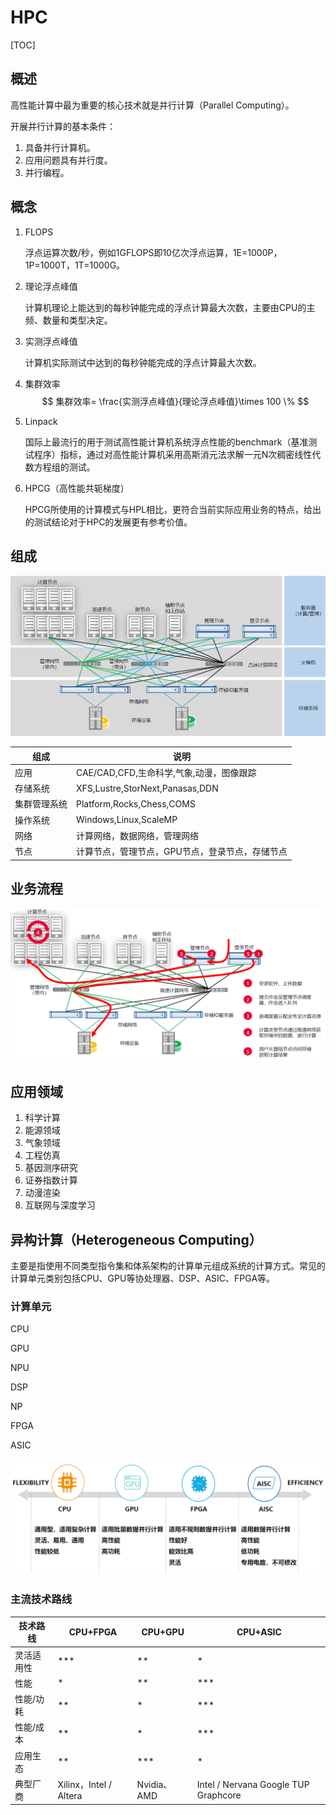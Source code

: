 # HPC

[TOC]

## 概述

高性能计算中最为重要的核心技术就是并行计算（Parallel Computing）。

开展并行计算的基本条件：

1. 具备并行计算机。
2. 应用问题具有并行度。
3. 并行编程。

## 概念

1. FLOPS

   浮点运算次数/秒，例如1GFLOPS即10亿次浮点运算，1E=1000P，1P=1000T，1T=1000G。

2. 理论浮点峰值

   计算机理论上能达到的每秒钟能完成的浮点计算最大次数，主要由CPU的主频、数量和类型决定。

3. 实测浮点峰值

   计算机实际测试中达到的每秒钟能完成的浮点计算最大次数。

4. 集群效率
   $$
   集群效率= \frac{实测浮点峰值}{理论浮点峰值}\times 100 \%
   $$

5. Linpack

   国际上最流行的用于测试高性能计算机系统浮点性能的benchmark（基准测试程序）指标，通过对高性能计算机采用高斯消元法求解一元N次稠密线性代数方程组的测试。

6. HPCG（高性能共轭梯度）

   HPCG所使用的计算模式与HPL相比，更符合当前实际应用业务的特点，给出的测试结论对于HPC的发展更有参考价值。

##  组成

![](../Image/h/hpc_arch.png)

| 组成 | 说明 |
|----|----|
| 应用 | CAE/CAD,CFD,生命科学,气象,动漫，图像跟踪 |
| 存储系统 | XFS,Lustre,StorNext,Panasas,DDN |
| 集群管理系统 | Platform,Rocks,Chess,COMS |
| 操作系统 | Windows,Linux,ScaleMP |
| 网络 | 计算网络，数据网络，管理网络 |
| 节点 | 计算节点，管理节点，GPU节点，登录节点，存储节点 |

## 业务流程

![](../Image/h/hpc_ywlc.png)

## 应用领域

1. 科学计算
2. 能源领域
3. 气象领域
4. 工程仿真
5. 基因测序研究
6. 证券指数计算
7. 动漫渲染
8. 互联网与深度学习

## 异构计算（Heterogeneous Computing）

主要是指使用不同类型指令集和体系架构的计算单元组成系统的计算方式。常见的计算单元类别包括CPU、GPU等协处理器、DSP、ASIC、FPGA等。

### 计算单元

CPU

GPU

NPU

DSP

NP

FPGA

ASIC

![](../Image/c/cpu_unit.png)

### 主流技术路线

| 技术路线   | CPU+FPGA               | CPU+GPU     | CPU+ASIC                                |
| ---------- | ---------------------- | ----------- | --------------------------------------- |
| 灵活适用性 | ***                    | **          | *                                       |
| 性能       | *                      | **          | ***                                     |
| 性能/功耗  | **                     | *           | ***                                     |
| 性能/成本  | **                     | *           | ***                                     |
| 应用生态   | **                     | ***         | *                                       |
| 典型厂商   | Xilinx，Intel / Altera | Nvidia、AMD | Intel / Nervana  Google  TUP  Graphcore |

